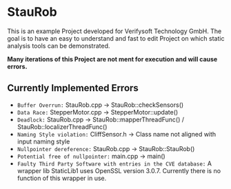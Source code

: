 
# StauRob

This is an example Project developed for Verifysoft Technology GmbH. The goal is to have an easy to understand and fast to edit Project on which static analysis tools can be demonstrated.

**Many iterations of this Project are not ment for execution and will cause errors.**

## Currently Implemented Errors
- `Buffer Overrun:` StauRob.cpp -> StauRob::checkSensors()
- `Data Race:` StepperMotor.cpp -> StepperMotor::update()
- `Deadlock:` StauRob.cpp -> StauRob::mapperThreadFunc() / StauRob::localizerThreadFunc()
- `Naming Style violation:` CliffSensor.h -> Class name not aligned with input naming style
- `Nullpointer dereference:` StauRob.cpp -> StauRob::StauRob()
- `Potential free of nullpointer:` main.cpp -> main()
- `Faulty Third Party Software with entries in the CVE database:` A wrapper lib StaticLib1 uses OpenSSL version 3.0.7. Currently there is no function of this wrapper in use.

